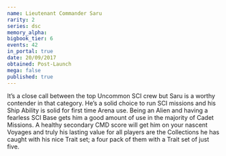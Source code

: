 ```yaml
---
name: Lieutenant Commander Saru
rarity: 2
series: dsc
memory_alpha:
bigbook_tier: 6
events: 42
in_portal: true
date: 20/09/2017
obtained: Post-Launch
mega: false
published: true
---
```


It’s a close call between the top Uncommon SCI crew but Saru is a worthy contender in that category. He’s a solid choice to run SCI missions and his Ship Ability is solid for first time Arena use. Being an Alien and having a fearless SCI Base gets him a good amount of use in the majority of Cadet Missions. A healthy secondary CMD score will get him on your nascent Voyages and truly his lasting value for all players are the Collections he has caught with his nice Trait set; a four pack of them with a Trait set of just five.
